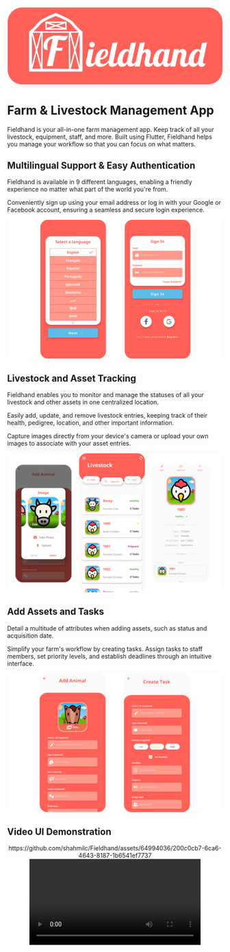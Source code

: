 ![Fieldhand Banner!](/assets/img/readme/banner.png)

# Farm & Livestock Management App

Fieldhand is your all-in-one farm management app. Keep track of all your livestock, equipment, staff, and more. Built using Flutter, Fieldhand helps you manage your workflow so that you can focus on what matters.

## Multilingual Support & Easy Authentication

Fieldhand is available in 9 different languages, enabling a friendly experience no matter what part of the world you're from.

Conveniently sign up using your email address or log in with your Google or Facebook account, ensuring a seamless and secure login experience.

![Sign-in and language!](/assets/img/readme/1.png)

## Livestock and Asset Tracking

Fieldhand enables you to monitor and manage the statuses of all your livestock and other assets in one centralized location. 

Easily add, update, and remove livestock entries, keeping track of their health, pedigree, location, and other important information.

Capture images directly from your device's camera or upload your own images to associate with your asset entries. 

![Livestock!](/assets/img/readme/2.png)

## Add Assets and Tasks

Detail a multitude of attributes when adding assets, such as status and acquisition date.

Simplify your farm's workflow by creating tasks. Assign tasks to staff members, set priority levels, and establish deadlines through an intuitive interface.

![Adding animals and tasks!](/assets/img/readme/3.png)

## Video UI Demonstration

<div align="center">
  https://github.com/shahmilc/Fieldhand/assets/64994036/200c0cb7-6ca6-4643-8187-1b6541ef7737
</div>

<div align="center">
  <video src="assets/img/readme/video_demo.mov" width="400" />
</div>


